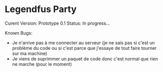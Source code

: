 # Legendfus Party

Curent Version: Prototype 0.1
Status: In progress...

Known Bugs:
- Je n'arrive pas à me connecter au serveur (je ne sais pas si c'est un problème du code ou si c'est parce que j'essaye de tout faire tourner sur ma machine)
- Je viens de suprimmer un paquet de code donc c'est normal que rien ne marche (pour le moment)
